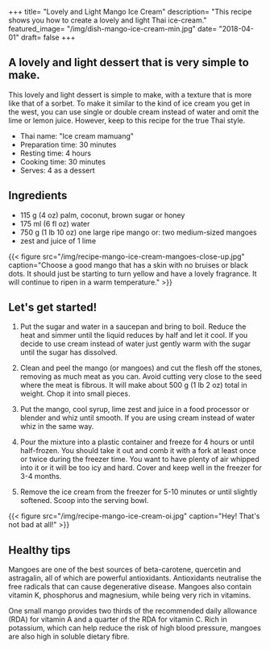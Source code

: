+++
title= "Lovely and Light Mango Ice Cream"
description= "This recipe shows you how to create a lovely and light Thai ice-cream."
featured_image= "/img/dish-mango-ice-cream-min.jpg"
date= "2018-04-01"
draft= false
+++

## A lovely and light dessert that is very simple to make.

This lovely and light dessert is simple to make, with a texture that is more like that of a sorbet. To make it similar to the kind of ice cream you get in the west, you can use single or double cream instead of water and omit the lime or lemon juice. However, keep to this recipe for the true Thai style.

- Thai name: "Ice cream mamuang"
- Preparation time: 30 minutes
- Resting time: 4 hours
- Cooking time: 30 minutes
- Serves: 4 as a dessert

## Ingredients

- 115 g (4 oz) palm, coconut, brown sugar or honey
- 175 ml (6 fl oz) water
- 750 g (1 lb 10 oz) one large ripe mango or: two medium-sized mangoes
- zest and juice of 1 lime

{{< figure src="/img/recipe-mango-ice-cream-mangoes-close-up.jpg" caption="Choose a good mango that has a skin with no bruises or black dots. It should just be starting to turn yellow and have a lovely fragrance. It will continue to ripen in a warm temperature." >}}

## Let's get started!

1. Put the sugar and water in a saucepan and bring to boil. Reduce the heat and simmer until the liquid reduces by half and let it cool. If you decide to use cream instead of water just gently warm with the sugar until the sugar has dissolved.

2. Clean and peel the mango (or mangoes) and cut the flesh off the stones, removing as much meat as you can. Avoid cutting very close to the seed where the meat is fibrous. It will make about 500 g (1 lb 2 oz) total in weight. Chop it into small pieces.

3. Put the mango, cool syrup, lime zest and juice in a food processor or blender and whiz until smooth. If you are using cream instead of water whiz in the same way.

4. Pour the mixture into a plastic container and freeze for 4 hours or until half-frozen. You should take it out and comb it with a fork at least once or twice during the freezer time. You want to have plenty of air whipped into it or it will be too icy and hard. Cover and keep well in the freezer for 3-4 months.

5. Remove the ice cream from the freezer for 5-10 minutes or until slightly softened. Scoop into the serving bowl.

{{< figure src="/img/recipe-mango-ice-cream-oi.jpg" caption="Hey! That's not bad at all!" >}}

## Healthy tips

Mangoes are one of the best sources of beta-carotene, quercetin and astragalin, all of which are powerful antioxidants. Antioxidants neutralise the free radicals that can cause degenerative disease. Mangoes also contain vitamin K, phosphorus and magnesium, while being very rich in vitamins. 

One small mango provides two thirds of the recommended daily allowance (RDA) for vitamin A and a quarter of the RDA for vitamin C. Rich in potassium, which can help reduce the risk of high blood pressure, mangoes are also high in soluble dietary fibre.